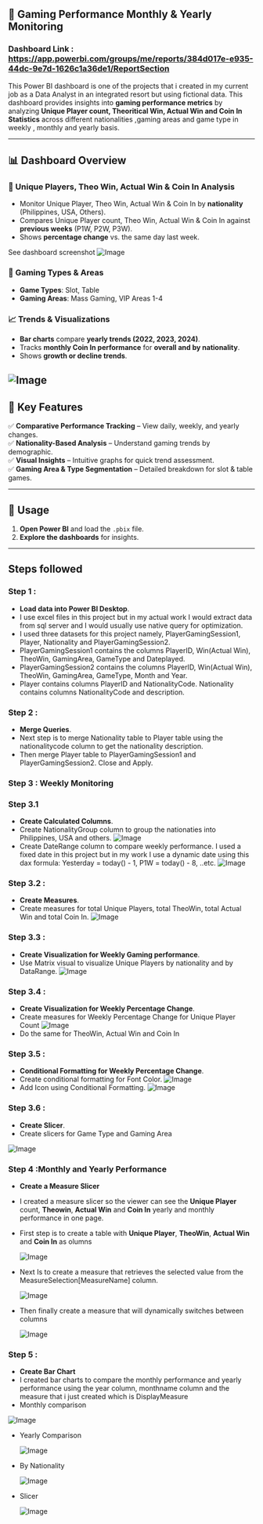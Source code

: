 ## 🎰 Gaming Performance Monthly & Yearly Monitoring

### Dashboard Link : https://app.powerbi.com/groups/me/reports/384d017e-e935-44dc-9e7d-1626c1a36de1/ReportSection

This Power BI dashboard is one of the projects that i created in my current job as a Data Analyst in an integrated resort but using fictional data. This dashboard provides insights into **gaming performance metrics** by analyzing **Unique Player count, Theoritical Win, Actual Win and Coin In Statistics** across different nationalities ,gaming areas and game type in weekly , monthly and yearly basis.

---

## 📊 Dashboard Overview

### 🔹 Unique Players, Theo Win, Actual Win & Coin In Analysis
- Monitor Unique Player, Theo Win, Actual Win & Coin In by **nationality** (Philippines, USA, Others).
- Compares Unique Player count, Theo Win, Actual Win & Coin In against **previous weeks** (P1W, P2W, P3W).
- Shows **percentage change** vs. the same day last week.

See dashboard screenshot
![Image](https://github.com/user-attachments/assets/94c4ca2c-7500-4a40-9162-0abaaa112b41)

### 🔹 Gaming Types & Areas
- **Game Types**: Slot, Table
- **Gaming Areas**: Mass Gaming, VIP Areas 1-4

### 📈 Trends & Visualizations
- **Bar charts** compare **yearly trends (2022, 2023, 2024)**.
- Tracks **monthly Coin In performance** for **overall and by nationality**.
- Shows **growth or decline trends**.
  
![Image](https://github.com/user-attachments/assets/c4f8ed57-9e2e-412e-8b8b-99556c366c1a) 
---

## 🚀 Key Features
✅ **Comparative Performance Tracking** – View daily, weekly, and yearly changes.  
✅ **Nationality-Based Analysis** – Understand gaming trends by demographic.  
✅ **Visual Insights** – Intuitive graphs for quick trend assessment.  
✅ **Gaming Area & Type Segmentation** – Detailed breakdown for slot & table games.   

---

## 📌 Usage
1. **Open Power BI** and load the `.pbix` file.  
2. **Explore the dashboards** for insights.  

---

## Steps followed 

### Step 1 : 
- **Load data into Power BI Desktop**.
- I use excel files in this project but in my actual work I would extract data from sql server and I would usually use native query for optimization.
- I used three datasets for this project namely, PlayerGamingSession1, Player, Nationality and PlayerGamingSession2. 
- PlayerGamingSession1 contains the columns PlayerID, Win(Actual Win), TheoWin, GamingArea, GameType and Dateplayed.
- PlayerGamingSession2 contains the columns PlayerID, Win(Actual Win), TheoWin, GamingArea, GameType, Month and Year.
- Player contains columns PlayerID and NationalityCode. Nationality contains columns NationalityCode and description.

### Step 2 :
- **Merge Queries**.
-  Next step is to merge Nationality table to Player table using the nationalitycode column to get the nationality description.
- Then merge Player table to PlayerGamingSession1 and PlayerGamingSession2. Close and Apply.

### Step 3 : Weekly Monitoring
### Step 3.1
- **Create Calculated Columns**.
- Create NationalityGroup column to group the nationaties into Philippines, USA and others.
  ![Image](https://github.com/user-attachments/assets/155a747f-41e3-4a3c-8ed9-1860eee9389a)
- Create DateRange column to compare weekly performance. I used a fixed date in this project but in my work I use a dynamic date using this dax formula: Yesterday = today() - 1, P1W = today() - 8, ..etc.
  ![Image](https://github.com/user-attachments/assets/12bd71c2-94be-4fac-add3-4eb2a226fb23)

### Step 3.2 :
- **Create Measures**.
- Create measures for total Unique Players, total TheoWin, total Actual Win and total Coin In.
  ![Image](https://github.com/user-attachments/assets/f2538be6-c8eb-47d2-97e3-d0512b70df08)

### Step 3.3 :
- **Create Visualization for Weekly Gaming performance**.
- Use Matrix visual to visualize Unique Players by nationality and by DataRange.
 ![Image](https://github.com/user-attachments/assets/ac00bf95-5bec-41d7-8802-a538a14956c2)

### Step 3.4 :
- **Create Visualization for Weekly Percentage Change**.
- Create measures for Weekly Percentage Change for Unique Player Count
  ![Image](https://github.com/user-attachments/assets/472d0991-26f8-4e96-aa76-16f2181474a2)
- Do the same for TheoWin, Actual Win and Coin In

### Step 3.5 :
- **Conditional Formatting for Weekly Percentage Change**.
- Create conditional formatting for Font Color.
  ![Image](https://github.com/user-attachments/assets/8b28f090-4437-4d5b-8823-50a4fd5c63bc)
- Add Icon using Conditional Formatting.
  ![Image](https://github.com/user-attachments/assets/0ee9285a-65a5-4e46-bc53-5af6bf2b1983)

### Step 3.6 :
- **Create Slicer**.
- Create slicers for Game Type and Gaming Area
  
![Image](https://github.com/user-attachments/assets/b68267e3-0cb2-45c6-912d-90d5542db634)

### Step 4 :Monthly and Yearly Performance
- **Create a Measure Slicer**
- I created a measure slicer so the viewer can see the **Unique Player** count, **Theowin**, **Actual Win** and **Coin In** yearly and monthly performance in one page.
- First step is to create a table with **Unique Player**, **TheoWin**, **Actual Win** and **Coin In** as olumns
  
  ![Image](https://github.com/user-attachments/assets/54ce1546-17b6-4d05-9f12-1ae02d00ccfa)
- Next Is to create a measure that retrieves the selected value from the MeasureSelection[MeasureName] column.
  
  ![Image](https://github.com/user-attachments/assets/663558fd-47e5-4567-b275-10db40d37710)
- Then finally create a measure that will dynamically switches between columns

  ![Image](https://github.com/user-attachments/assets/9d358501-8ffb-44e8-a514-3ea390c2adfa)

### Step 5 :
- **Create Bar Chart**
-  I created bar charts to compare the monthly performance and yearly performance using the year column, monthname column and the measure that i just created which is DisplayMeasure
- Monthly comparison

![Image](https://github.com/user-attachments/assets/9466faaa-3063-4898-89ab-348bff3d21a7)
- Yearly Comparison
  
  ![Image](https://github.com/user-attachments/assets/68a0ee55-7b2e-4a15-86dc-bdadac8627de)
- By Nationality

  ![Image](https://github.com/user-attachments/assets/00ef398b-1394-4455-bd3d-e1c9b2b7e907)
- Slicer

  ![Image](https://github.com/user-attachments/assets/cb0db8a5-caf6-4f4b-a534-aad5ebd6c246)
